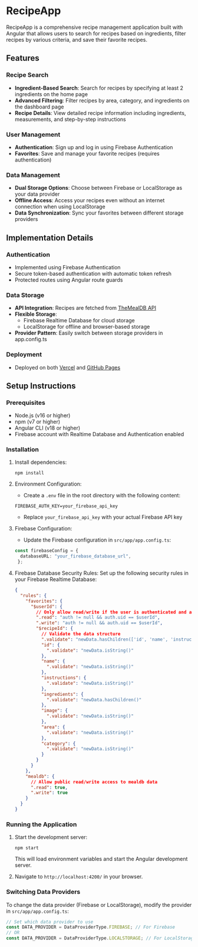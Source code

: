 # RecipeApp

RecipeApp is a comprehensive recipe management application built with Angular that allows users to search for recipes based on ingredients, filter recipes by various criteria, and save their favorite recipes.

## Features

### Recipe Search
- **Ingredient-Based Search**: Search for recipes by specifying at least 2 ingredients on the home page
- **Advanced Filtering**: Filter recipes by area, category, and ingredients on the dashboard page
- **Recipe Details**: View detailed recipe information including ingredients, measurements, and step-by-step instructions

### User Management
- **Authentication**: Sign up and log in using Firebase Authentication
- **Favorites**: Save and manage your favorite recipes (requires authentication)

### Data Management
- **Dual Storage Options**: Choose between Firebase or LocalStorage as your data provider
- **Offline Access**: Access your recipes even without an internet connection when using LocalStorage
- **Data Synchronization**: Sync your favorites between different storage providers

## Implementation Details

### Authentication
- Implemented using Firebase Authentication
- Secure token-based authentication with automatic token refresh
- Protected routes using Angular route guards

### Data Storage
- **API Integration**: Recipes are fetched from [TheMealDB API](https://www.themealdb.com/api.php)
- **Flexible Storage**: 
  - Firebase Realtime Database for cloud storage
  - LocalStorage for offline and browser-based storage
- **Provider Pattern**: Easily switch between storage providers in app.config.ts

### Deployment
- Deployed on both [Vercel](https://recipe-app-stefaniambibart-gmailcoms-projects.vercel.app/home) and [GitHub Pages](https://stefaniabibart.github.io/recipe_app/home)

## Setup Instructions

### Prerequisites
- Node.js (v16 or higher)
- npm (v7 or higher)
- Angular CLI (v18 or higher)
- Firebase account with Realtime Database and Authentication enabled

### Installation

1. Install dependencies:
   ```
   npm install
   ```

2. Environment Configuration:
   - Create a `.env` file in the root directory with the following content:
   ```
   FIREBASE_AUTH_KEY=your_firebase_api_key
   ```
   - Replace `your_firebase_api_key` with your actual Firebase API key

3. Firebase Configuration:
   - Update the Firebase configuration in `src/app/app.config.ts`:
   ```typescript
   const firebaseConfig = {
     databaseURL: "your_firebase_database_url",
    };
   ```

4. Firebase Database Security Rules:
   Set up the following security rules in your Firebase Realtime Database:
   ```json
   {
     "rules": {
       "favorites": {
         "$userId": {
           // Only allow read/write if the user is authenticated and accessing their own data
           ".read": "auth != null && auth.uid == $userId",
           ".write": "auth != null && auth.uid == $userId",
           "$recipeId": {
             // Validate the data structure
             ".validate": "newData.hasChildren(['id', 'name', 'instructions', 'ingredients', 'image', 'area', 'category'])",
             "id": {
               ".validate": "newData.isString()"
             },
             "name": {
               ".validate": "newData.isString()"
             },
             "instructions": {
               ".validate": "newData.isString()"
             },
             "ingredients": {
               ".validate": "newData.hasChildren()"
             },
             "image": {
               ".validate": "newData.isString()"
             },
             "area": {
               ".validate": "newData.isString()"
             },
             "category": {
               ".validate": "newData.isString()"
             }
           }
         }
       },
       "mealdb": {
         // Allow public read/write access to mealdb data
         ".read": true,
         ".write": true
       }
     }
   }
   ```

### Running the Application
1. Start the development server:
   ```
   npm start
   ```
   This will load environment variables and start the Angular development server.

2. Navigate to `http://localhost:4200/` in your browser.

### Switching Data Providers
To change the data provider (Firebase or LocalStorage), modify the provider in `src/app/app.config.ts`:

```typescript
// Set which data provider to use
const DATA_PROVIDER = DataProviderType.FIREBASE; // For Firebase
// OR
const DATA_PROVIDER = DataProviderType.LOCALSTORAGE; // For LocalStorage
```